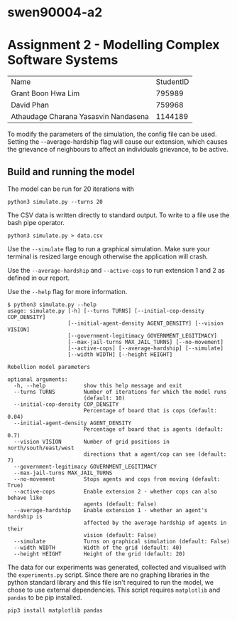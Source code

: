 # swen90004-a2
<h1>Assignment 2 - Modelling Complex Software Systems</h1>
<table>
  <tr>
    <td>Name</td>
    <td>StudentID</td>
  </tr>
    <tr>
    <td>Grant Boon Hwa Lim</td>
    <td>795989</td>
  </tr>
    <tr>
    <td>David Phan</td>
    <td>759968</td>
  </tr>
    <tr>
    <td>Athaudage Charana Yasasvin Nandasena</td>
    <td>1144189</td>
  </tr>
</table>
To modify the parameters of the simulation, the config file can be used. Setting the --average-hardship flag will cause our extension, which causes the grievance of neighbours to affect an individuals grievance, to be active.

## Build and running the model
The model can be run for 20 iterations with
```
python3 simulate.py --turns 20
```
The CSV data is written directly to standard output.
To write to a file use the bash pipe operator.
```
python3 simulate.py > data.csv
```
Use the `--simulate` flag to run a graphical simulation.
Make sure your terminal is resized large enough otherwise the application
will crash.


Use the `--average-hardship` and `--active-cops` to run extension 1
and 2 as defined in our report.

Use the `--help` flag for more information.
```
$ python3 simulate.py --help    
usage: simulate.py [-h] [--turns TURNS] [--initial-cop-density COP_DENSITY]
                   [--initial-agent-density AGENT_DENSITY] [--vision VISION]
                   [--government-legitimacy GOVERNMENT_LEGITIMACY]
                   [--max-jail-turns MAX_JAIL_TURNS] [--no-movement]
                   [--active-cops] [--average-hardship] [--simulate]
                   [--width WIDTH] [--height HEIGHT]

Rebellion model parameters

optional arguments:
  -h, --help            show this help message and exit
  --turns TURNS         Number of iterations for which the model runs
                        (default: 10)
  --initial-cop-density COP_DENSITY
                        Percentage of board that is cops (default: 0.04)
  --initial-agent-density AGENT_DENSITY
                        Percentage of board that is agents (default: 0.7)
  --vision VISION       Number of grid positions in north/south/east/west
                        directions that a agent/cop can see (default: 7)
  --government-legitimacy GOVERNMENT_LEGITIMACY
  --max-jail-turns MAX_JAIL_TURNS
  --no-movement         Stops agents and cops from moving (default: True)
  --active-cops         Enable extension 2 - whether cops can also behave like
                        agents (default: False)
  --average-hardship    Enable extension 1 - whether an agent's hardship is
                        affected by the average hardship of agents in their
                        vision (default: False)
  --simulate            Turns on graphical simulation (default: False)
  --width WIDTH         Width of the grid (default: 40)
  --height HEIGHT       Height of the grid (default: 20)
```

The data for our experiments was generated, collected and visualised with the `experiments.py` script.
Since there are no graphing libraries in the python standard library and this file
isn't required to run the model, we chose to use external dependencies.
This script requires `matplotlib` and `pandas` to be pip installed.
```
pip3 install matplotlib pandas
```
